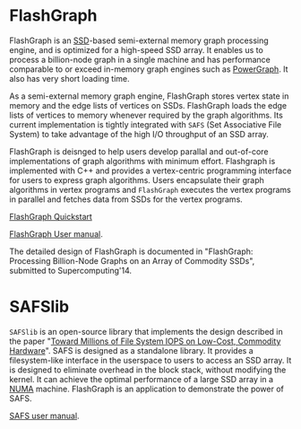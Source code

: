 FlashGraph
===========

FlashGraph is an [SSD](http://en.wikipedia.org/wiki/Solid-state_drive)-based
semi-external memory graph processing engine, and is optimized for a high-speed
SSD array. It enables us to process a billion-node graph in a single machine
and has performance comparable to or exceed in-memory graph engines such as
[PowerGraph](http://graphlab.org/). It also has very short loading time.

As a semi-external memory graph engine, FlashGraph stores vertex state
in memory and the edge lists of vertices on SSDs. FlashGraph loads the edge
lists of vertices to memory whenever required by the graph algorithms.
Its current implementation is tightly
integrated with `SAFS` (Set Associative File System) to take advantage of
the high I/O throughput of an SSD array.

FlashGraph is deisnged to help users develop parallal and out-of-core
implementations of graph algorithms with minimum effort.
Flashgraph is implemented with C++ and provides a vertex-centric programming
interface for users to express graph algorithms. Users encapsulate their graph
algorithms in vertex programs and `FlashGraph` executes the vertex programs
in parallel and fetches data from SSDs for the vertex programs.

[FlashGraph Quickstart](https://github.com/icoming/FlashGraph/wiki/FlashGraph-Quick-Start-Guide)

[FlashGraph User manual](https://github.com/icoming/FlashGraph/wiki/User-manual-of-FlashGraph).

The detailed design of FlashGraph is documented in
"FlashGraph: Processing Billion-Node Graphs on an Array of Commodity SSDs",
submitted to Supercomputing'14.

SAFSlib
========

`SAFSlib` is an open-source library that implements the design described
in the paper "[Toward Millions of File System IOPS on Low-Cost, Commodity Hardware](http://dl.acm.org/citation.cfm?id=2503225&dl=ACM&coll=DL&CFID=350399128&CFTOKEN=49883861)".
SAFS is designed as a standalone library. It provides a filesystem-like interface
in the userspace to users to access an SSD array. It is designed to eliminate overhead
in the block stack, without modifying the kernel. It can achieve the optimal performance
of a large SSD array in a [NUMA](http://en.wikipedia.org/wiki/Non-uniform_memory_access) machine.
FlashGraph is an application to demonstrate the power of SAFS.

[SAFS user manual](https://docs.google.com/document/d/1OpsuLZw60MGCZAg4xO-j-1_AEWm3Yc2nqKKu8kXotkA/edit?usp=sharing).
